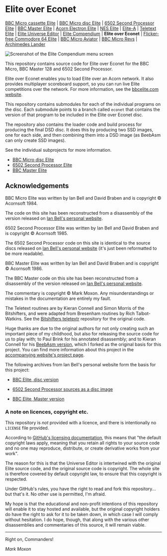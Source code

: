 # Elite over Econet

[BBC Micro cassette Elite](https://github.com/markmoxon/cassette-elite-beebasm) | [BBC Micro disc Elite](https://github.com/markmoxon/disc-elite-beebasm) | [6502 Second Processor Elite](https://github.com/markmoxon/6502sp-elite-beebasm) | [BBC Master Elite](https://github.com/markmoxon/master-elite-beebasm) | [Acorn Electron Elite](https://github.com/markmoxon/electron-elite-beebasm) | [NES Elite](https://github.com/markmoxon/nes-elite-beebasm) | [Elite-A](https://github.com/markmoxon/elite-a-beebasm) | [Teletext Elite](https://github.com/markmoxon/teletext-elite) | [Elite Universe Editor](https://github.com/markmoxon/elite-universe-editor) | [Elite Compendium](https://github.com/markmoxon/elite-compendium) | **Elite over Econet** | [Flicker-free Commodore 64 Elite](https://github.com/markmoxon/c64-elite-flicker-free) | [BBC Micro Aviator](https://github.com/markmoxon/aviator-beebasm) | [BBC Micro Revs](https://github.com/markmoxon/revs-beebasm) | [Archimedes Lander](https://github.com/markmoxon/archimedes-lander)

![Screenshot of the Elite Compendium menu screen](https://www.bbcelite.com/images/elite_over_econet/scoreboard.png)

This repository contains source code for Elite over Econet for the BBC Micro, BBC Master 128 and 6502 Second Processor.

Elite over Econet enables you to load Elite over an Acorn network. It also provides multiplayer scoreboard support, so you can run live Elite competitions over the network. For more information, see the [bbcelite.com website](https://www.bbcelite.com/hacks/elite_over_econet.html).

This repository contains submodules for each of the individual programs on the disc. Each submodule points to a branch called `econet` that contains the version of that program to be included in the Elite over Econet disc.

The repository also contains the loader code and build process for producing the final DSD disc. It does this by producing two SSD images, one for each side, and then combining them into a DSD image (as BeebAsm can only create SSD images).

See the individual subprojects for more information.

* [BBC Micro disc Elite](https://github.com/markmoxon/disc-elite-beebasm)
* [6502 Second Processor Elite](https://github.com/markmoxon/6502sp-elite-beebasm)
* [BBC Master Elite](https://github.com/markmoxon/master-elite-beebasm)

## Acknowledgements

BBC Micro Elite was written by Ian Bell and David Braben and is copyright &copy; Acornsoft 1984.

The code on this site has been reconstructed from a disassembly of the version released on [Ian Bell's personal website](http://www.elitehomepage.org/).

6502 Second Processor Elite was written by Ian Bell and David Braben and is copyright &copy; Acornsoft 1985.

The 6502 Second Processor code on this site is identical to the source discs released on [Ian Bell's personal website](http://www.elitehomepage.org/) (it's just been reformatted to be more readable).

BBC Master Elite was written by Ian Bell and David Braben and is copyright &copy; Acornsoft 1986.

The BBC Master code on this site has been reconstructed from a disassembly of the version released on [Ian Bell's personal website](http://www.elitehomepage.org/).

The commentary is copyright &copy; Mark Moxon. Any misunderstandings or mistakes in the documentation are entirely my fault.

The Teletext routines are by Kieran Connell and Simon Morris of the Bitshifters, and were adapted from Bresenham routines by Rich Talbot-Watkins. See the [Bitshifters teletextr](https://github.com/bitshifters/teletextr/tree/master/lib) repository for the original code.

Huge thanks are due to the original authors for not only creating such an important piece of my childhood, but also for releasing the source code for us to play with; to Paul Brink for his annotated disassembly; and to Kieran Connell for his [BeebAsm version](https://github.com/kieranhj/elite-beebasm), which I forked as the original basis for this project. You can find more information about this project in the [accompanying website's project page](https://www.bbcelite.com/about_site/about_this_project.html).

The following archives from Ian Bell's personal website form the basis for this project:

* [BBC Elite, disc version](http://www.elitehomepage.org/archive/a/a4100000.zip)

* [6502 Second Processor sources as a disc image](http://www.elitehomepage.org/archive/a/a5022201.zip)

* [BBC Elite, Master version](http://www.elitehomepage.org/archive/a/b8020001.zip)

### A note on licences, copyright etc.

This repository is _not_ provided with a licence, and there is intentionally no `LICENSE` file provided.

According to [GitHub's licensing documentation](https://docs.github.com/en/free-pro-team@latest/github/creating-cloning-and-archiving-repositories/licensing-a-repository), this means that "the default copyright laws apply, meaning that you retain all rights to your source code and no one may reproduce, distribute, or create derivative works from your work".

The reason for this is that the Universe Editor is intertwined with the original Elite source code, and the original source code is copyright. The whole site is therefore covered by default copyright law, to ensure that this copyright is respected.

Under GitHub's rules, you have the right to read and fork this repository... but that's it. No other use is permitted, I'm afraid.

My hope is that the educational and non-profit intentions of this repository will enable it to stay hosted and available, but the original copyright holders do have the right to ask for it to be taken down, in which case I will comply without hesitation. I do hope, though, that along with the various other disassemblies and commentaries of this source, it will remain viable.

---

Right on, Commanders!

_Mark Moxon_
